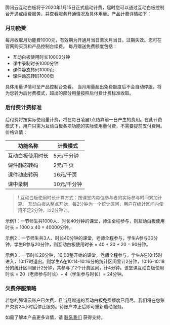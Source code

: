 腾讯云互动白板将于2020年1月15日正式启动计费，届时您可以通过互动白板控制台开通或续费服务，并查看服务开通情况及具体用量。产品计费详情如下：

### 月功能费
每月收取月功能费1000元，有效期为开通月当日至次月当日，过期失效。您可在官网购买页和产品控制台续费。
每月赠送免费额度包括：
- 互动白板使用时长10000分钟
- 课中录制时长1000分钟
- 课件静态转码1000页
- 课件动态转码1000页

具体用量详情可至产品控制台查看。
当月用量超出免费额度后不会自动停服，将为您转为后付费模式，超出的部分用量按照后付费计费标准收取。

### 后付费计费标准
后付费将按实际使用量计费，将在每日凌晨1点结算前一日产生的费用。在此计费模式下，用户只需为互动白板各项功能的实际使用量付费，不需要提前支付费用。
价格详情：

| 功能名称 | 计费模式 |
|---------|---------|
| 互动白板使用时长 | 5元/千分钟 |
| 课件静态转码 | 2元/千页 |
| 课件动态转码 | 16元/千页 |
| 课中录制 | 10元/千分钟 |

>! 
互动白板使用时长计算方式：按课堂内每位参与者的实际参与时间累加计算。
互动白板从整点开始，每2分钟为一个统计区间，用户在统计区间内使用不足2分钟，以2分钟计。

示例1：一节师生共1000人、时长40分钟的课堂，师生全程参与，则互动白板使用时长 = 1000 x 40 = 40000分钟。

示例2：一节师生共3人、时长40分钟的课堂，老师全程参与，学生A参与30分钟，学生B参与20分钟，则互动白板使用时长 = 40 + 30 + 20 = 90分钟。

示例3：一节时长20分钟，10:00整开始的课堂，老师全程参与，学生A在10:15时进入，10:17时退出。则学生A在10:14-10:16分的统计区间里计2分钟，10:16-10:18分的统计区间里计2分钟，共参与了2个计费区间，计4分钟。该堂课互动白板使用时长 = 20（老师参与时长）+ 4（学生参与时长）= 24分钟。

### 欠费停服策略
若您的腾讯云账户已欠费，且当月赠送的互动白板免费额度已用尽，我们将在您账户欠费24小时后停止服务。待账户冲正后即可重新启动服务。

如需了解本产品更多详情，请 [联系我们](https://cloud.tencent.com/about/connect) 获得支持。
